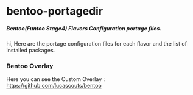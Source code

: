 # bentoo-portagedir

##### Bentoo(Funtoo Stage4) Flavors Configuration portage files.

hi, Here are the portage configuration files for each flavor and the list of installed packages.

### Bentoo Overlay

Here you can see the Custom Overlay : https://github.com/lucascouts/bentoo
